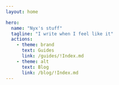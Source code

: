 ```yaml
---
layout: home

hero:
  name: "Nyx's stuff"
  tagline: "I write when I feel like it"
  actions:
    - theme: brand
      text: Guides
      link: /guides/!Index.md
    - theme: alt
      text: Blog
      link: /blog/!Index.md
---
```


